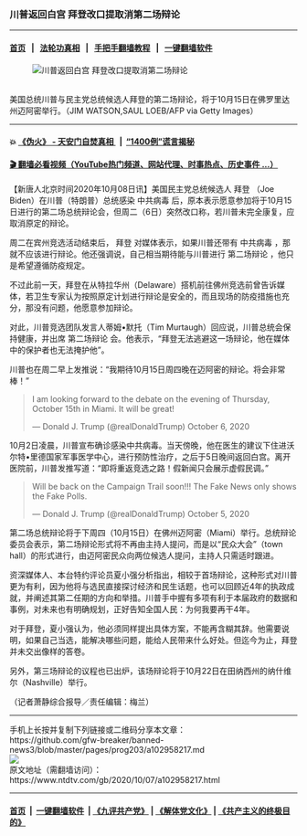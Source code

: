 ### 川普返回白宫 拜登改口提取消第二场辩论
------------------------

#### [首页](https://github.com/gfw-breaker/banned-news3/blob/master/README.md) &nbsp;&nbsp;|&nbsp;&nbsp; [法轮功真相](https://github.com/begood0513/basic/blob/master/README.md)  &nbsp;&nbsp;|&nbsp;&nbsp; [手把手翻墙教程](https://github.com/gfw-breaker/guides/wiki)  &nbsp;&nbsp;|&nbsp;&nbsp; [一键翻墙软件](https://github.com/gfw-breaker/nogfw/blob/master/README.md)  



<div><div class="featured_image">
 <figure>
  <img alt="川普返回白宫 拜登改口提取消第二场辩论" src="https://i.ntdtv.com/assets/uploads/2020/10/GettyImages-1228795132-1-800x450.jpg"/>
 </figure><br/>
 <span class="caption">
  美国总统川普与民主党总统候选人拜登的第二场辩论，将于10月15日在佛罗里达州迈阿密举行。（JIM WATSON,SAUL LOEB/AFP via Getty Images）
 </span>
</div>
</div><hr/>

#### 💥 [《伪火》 - 天安门自焚真相 ](http://158.247.195.190:10000/videos/blog/weihuo.html)&nbsp; |&nbsp; [“1400例”谎言揭秘  ](http://158.247.195.190:10000/videos/blog/jiexi1400.html)

#### [ 🎬  翻墙必看视频（YouTube热门频道、网站代理、时事热点、历史事件 ...）](https://github.com/gfw-breaker/links/blob/master/banned.md)

<div><div class="post_content" itemprop="articleBody">
 <p>
  【新唐人北京时间2020年10月08日讯】美国民主党总统候选人
  <ok href="https://www.ntdtv.com/gb/拜登.htm">
   拜登
  </ok>
  （Joe Biden）在川普（特朗普）总统感染
  <ok href="https://www.ntdtv.com/gb/中共病毒.htm">
   中共病毒
  </ok>
  后，原本表示愿意参加将于10月15日进行的第二场总统辩论会，但周二（6日）突然改口称，若川普未完全康复，应取消原定的辩论。
 </p>
 <p>
  周二在宾州竞选活动结束后，
  <ok href="https://www.ntdtv.com/gb/拜登.htm">
   拜登
  </ok>
  对媒体表示，如果川普还带有
  <ok href="https://www.ntdtv.com/gb/中共病毒.htm">
   中共病毒
  </ok>
  ，那就不应该进行辩论。他还强调说，自己相当期待能与川普进行
  <ok href="https://www.ntdtv.com/gb/第二场辩论.htm">
   第二场辩论
  </ok>
  ，他只是希望遵循防疫规定。
 </p>
 <p>
  不过此前一天，拜登在从特拉华州（Delaware）搭机前往佛州竞选前曾告诉媒体，若卫生专家认为按照原定计划进行辩论是安全的，而且现场的防疫措施也充分，那没有问题，他愿意参加辩论。
 </p>
 <p>
  对此，川普竞选团队发言人蒂姆•默托（Tim Murtaugh）回应说，川普总统会保持健康，并出席
  <ok href="https://www.ntdtv.com/gb/第二场辩论.htm">
   第二场辩论
  </ok>
  会。他表示，“拜登无法逃避这一场辩论，他在媒体中的保护者也无法掩护他”。
 </p>
 <p>
  川普也在周二早上发推说：“我期待10月15日周四晚在迈阿密的辩论。将会非常棒！”
 </p>
 <blockquote class="twitter-tweet" data-dnt="true" data-width="500">
  <p dir="ltr" lang="en">
   I am looking forward to the debate on the evening of Thursday, October 15th in Miami. It will be great!
  </p>
  <p>
   — Donald J. Trump (@realDonaldTrump)
   <ok href="https://twitter.com/realDonaldTrump/status/1313489709847531520?ref_src=twsrc%5Etfw">
    October 6, 2020
   </ok>
  </p>
 </blockquote>
 <p>
  <script async="" charset="utf-8" src="https://platform.twitter.com/widgets.js">
  </script>
 </p>
 <p>
  <p>
   10月2日凌晨，川普宣布确诊感染中共病毒。当天傍晚，他在医生的建议下住进沃尔特•里德国家军事医学中心，进行预防性治疗，之后于5日晚间返回白宫。离开医院前，川普发推写道：“即将重返竞选之路！假新闻只会展示虚假民调。”
  </p>
  <blockquote class="twitter-tweet" data-dnt="true" data-width="500">
   <p dir="ltr" lang="en">
    Will be back on the Campaign Trail soon!!! The Fake News only shows the Fake Polls.
   </p>
   <p>
    — Donald J. Trump (@realDonaldTrump)
    <ok href="https://twitter.com/realDonaldTrump/status/1313243541959737349?ref_src=twsrc%5Etfw">
     October 5, 2020
    </ok>
   </p>
  </blockquote>
  <p>
   <script async="" charset="utf-8" src="https://platform.twitter.com/widgets.js">
   </script>
  </p>
  <p>
   <p>
    第二场总统辩论将于下周四（10月15日）在佛州迈阿密（Miami）举行。总统辩论委员会表示，第二场辩论形式将不再由主持人提问，而是以“民众大会”（town hall）的形式进行，由迈阿密民众向两位候选人提问，主持人只需适时跟进。
   </p>
   <p>
    资深媒体人、本台特约评论员夏小强分析指出，相较于首场辩论，这种形式对川普更为有利，因为他将与选民直接探讨经济和民生话题，也可以回顾近4年的执政成就，并阐述其第二任期的方向和举措。川普手中握有多项有利于本届政府的数据和事例，对未来也有明确规划，正好告知全国人民：为何我要再干4年。
   </p>
   <p>
    对于拜登，夏小强认为，他必须同样提出具体方案，不能再含糊其辞。他需要说明，如果自己当选，能解决哪些问题，能给人民带来什么好处。但迄今为止，拜登并未交出像样的答卷。
   </p>
   <p>
    另外，第三场辩论的议程也已出炉，该场辩论将于10月22日在田纳西州的纳什维尔（Nashville）举行。
   </p>
   <p>
    （记者萧静综合报导／责任编辑：梅兰）
   </p>
   <div class="single_ad">
   </div>
  </p>
 </p>
</div>
</div>
<hr/>
手机上长按并复制下列链接或二维码分享本文章：<br/>
https://github.com/gfw-breaker/banned-news3/blob/master/pages/prog203/a102958217.md <br/>
<a href='https://github.com/gfw-breaker/banned-news3/blob/master/pages/prog203/a102958217.md'><img src='https://github.com/gfw-breaker/banned-news3/blob/master/pages/prog203/a102958217.md.png'/></a> <br/>
原文地址（需翻墙访问）：https://www.ntdtv.com/gb/2020/10/07/a102958217.html


------------------------
#### [首页](https://github.com/gfw-breaker/banned-news3/blob/master/README.md) &nbsp;|&nbsp; [一键翻墙软件](https://github.com/gfw-breaker/nogfw/blob/master/README.md) &nbsp;| [《九评共产党》](https://github.com/gfw-breaker/9ping.md/blob/master/README.md#九评之一评共产党是什么) | [《解体党文化》](https://github.com/gfw-breaker/jtdwh.md/blob/master/README.md) | [《共产主义的终极目的》](https://github.com/gfw-breaker/gczydzjmd.md/blob/master/README.md)


<img src='http://gfw-breaker.win/banned-news3/pages/prog203/a102958217.md' width='0px' height='0px'/>